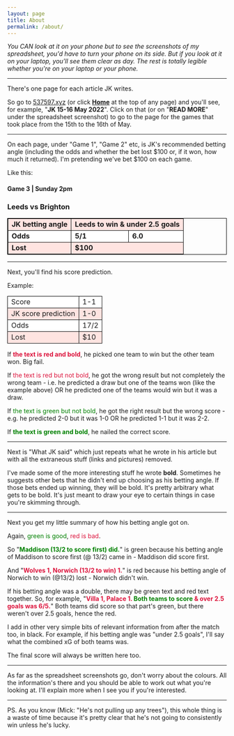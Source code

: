 ```yaml
---
layout: page
title: About
permalink: /about/
---
```


<i>You CAN look at it on your phone but to see the screenshots of my spreadsheet, you'd have to turn your phone on its side. But if you look at it on your laptop, you'll see them clear as day. The rest is totally legible whether you're on your laptop or your phone.</i>

<hr>
There's one page for each article JK writes.

So go to <a href="https://537597.xyz">537597.xyz</a> (or click <b><a href="https://537597.xyz">Home</a></b> at the top of any page) and you'll see, for example, "<b>JK 15-16 May 2022</b>". Click on that (or on "<b>READ MORE</b>" under the spreadsheet screenshot) to go to the page for the games that took place from the 15th to the 16th of May.

<hr>
On each page, under "Game 1", "Game 2" etc, is JK's recommended betting angle (including the odds and whether the bet lost $100 or, if it won, how much it returned). I'm pretending we've bet $100 on each game.

Like this:

#### Game 3 | Sunday 2pm
### Leeds vs Brighton

<table style="border:1px solid black;">
  <tr style="background-color:mistyrose;border:1px solid black">
    <td style="border:1px solid black;"><b>JK betting angle</b></td>
    <td style="border:1px solid black;" colspan="2"><b>Leeds to win & under 2.5 goals</b></td>
    </tr>
  <tr style="background-color:white;border:1px solid black">
    <td style="border:1px solid black;"><b>Odds</b></td>
    <td style="border:1px solid black;"><b>5/1</b></td>
    <td style="border:1px solid black;"><b>6.0</b></td>
    </tr>
  <tr style="background-color:mistyrose;border:1px solid black">
    <td style="border:1px solid black;"><b>Lost</b></td>
    <td style="border:1px solid black;" colspan="2"><b>$100</b></td>
    </tr>
</table>
<hr>
Next, you'll find his score prediction.

Example:
<table>
  <tr style="background-color:white;border:1px solid black">
    <td style="border:1px solid black;">Score</td>
    <td style="border:1px solid black;">1-1</td>
    </tr>
  <tr style="background-color:mistyrose;border:1px solid black">
    <td style="border:1px solid black;">JK score prediction</td>
    <td style="border:1px solid black;">1-0</td>
    </tr>
  <tr style="background-color:white;border:1px solid black">
    <td style="border:1px solid black;">Odds</td>
    <td style="border:1px solid black;">17/2</td>
    </tr>
  <tr style="background-color:mistyrose;border:1px solid black">
    <td style="border:1px solid black;">Lost</td>
    <td style="border:1px solid black;">$10</td>
    </tr>
</table>

If <b><font color="crimson">the text is red and bold</font></b>, he picked one team to win but the other team won. Big fail.

If <font color="crimson">the text is red but not bold</font>, he got the wrong result but not completely the wrong team - i.e. he predicted a draw but one of the teams won (like the example above) OR he predicted one of the teams would win but it was a draw.

If <font color="green">the text is green but not bold</font>, he got the right result but the wrong score - e.g. he predicted 2-0 but it was 1-0 OR he predicted 1-1 but it was 2-2.

If <b><font color="green">the text is green and bold</font></b>, he nailed the correct score.

<hr>
Next is "What JK said" which just repeats what he wrote in his article but with all the extraneous stuff (links and pictures) removed.

I've made some of the more interesting stuff he wrote <b>bold</b>. Sometimes he suggests other bets that he didn't end up choosing as his betting angle. If those bets ended up winning, they will be bold. It's pretty arbitrary what gets to be bold. It's just meant to draw your eye to certain things in case you're skimming through.

<hr>
Next you get my little summary of how his betting angle got on.

Again, <font color="green">green is good</font>, <font color="crimson">red is bad</font>.

So "<b><font color="green">Maddison (13/2 to score first) did.</font></b>" is green because his betting angle of Maddison to score first (@ 13/2) came in - Maddison did score first.

And "<b><font color="crimson">Wolves 1, Norwich (13/2 to win) 1.</font></b>" is red because his betting angle of Norwich to win (@13/2) lost - Norwich didn't win.

If his betting angle was a double, there may be green text and red text together. So, for example, "<b><font color="crimson">Villa 1, Palace 1. </font><font color="green">Both teams to score </font><font color="crimson">& over 2.5 goals was 6/5.</font></b>" Both teams did score so that part's green, but there weren't over 2.5 goals, hence the red. 

I add in other very simple bits of relevant information from after the match too, in black. For example, if his betting angle was "under 2.5 goals", I'll say what the combined xG of both teams was.

The final score will always be written here too.

<hr>
As far as the spreadsheet screenshots go, don't worry about the colours. All the information's there and you should be able to work out what you're looking at. I'll explain more when I see you if you're interested.

<hr>
PS. As you know (Mick: "He's not pulling up any trees"), this whole thing is a waste of time because it's pretty clear that he's not going to consistently win unless he's lucky.

